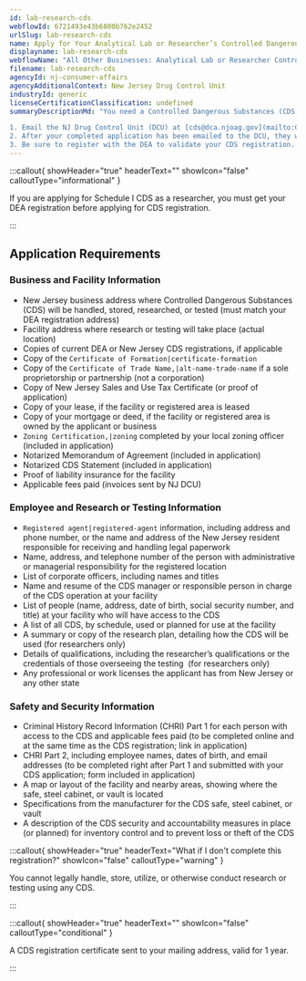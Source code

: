 ```yaml
---
id: lab-research-cds
webflowId: 6721493e43b6800b762e2452
urlSlug: lab-research-cds
name: Apply for Your Analytical Lab or Researcher’s Controlled Dangerous Substances Registration
displayname: lab-research-cds
webflowName: "All Other Businesses: Analytical Lab or Researcher Controlled Dangerous Substances Registration"
filename: lab-research-cds
agencyId: nj-consumer-affairs
agencyAdditionalContext: New Jersey Drug Control Unit
industryId: generic
licenseCertificationClassification: undefined
summaryDescriptionMd: "You need a Controlled Dangerous Substances (CDS) registration if you, your business, or your facility handle, store, or use CDS for research purposes or to test other substances. Follow these steps to apply:

1. Email the NJ Drug Control Unit (DCU) at [cds@dca.njoag.gov](mailto:CDS@dca.njoag.gov) to request the Analytical Lab or Researcher CDS Registration application.
2. After your completed application has been emailed to the DCU, they will email you an invoice to pay your fees online.
3. Be sure to register with the DEA to validate your CDS registration. You will need your CDS number for this process. Email a copy of your DEA registration to the DCU within 60 days."
---
```


:::callout{ showHeader="true" headerText="" showIcon="false" calloutType="informational" }

If you are applying for Schedule I CDS as a researcher, you must get your DEA registration before applying for CDS registration.

:::

## Application Requirements

### Business and Facility Information

- New Jersey business address where Controlled Dangerous Substances (CDS) will be handled, stored, researched, or tested (must match your DEA registration address)
- Facility address where research or testing will take place (actual location)
- Copies of current DEA or New Jersey CDS registrations, if applicable
- Copy of the `Certificate of Formation|certificate-formation`
- Copy of the `Certificate of Trade Name,|alt-name-trade-name` if a sole proprietorship or partnership (not a corporation)
- Copy of New Jersey Sales and Use Tax Certificate (or proof of application)
- Copy of your lease, if the facility or registered area is leased
- Copy of your mortgage or deed, if the facility or registered area is owned by the applicant or business
- `Zoning Certification,|zoning` completed by your local zoning officer (included in application)
- Notarized Memorandum of Agreement (included in application)
- Notarized CDS Statement (included in application)
- Proof of liability insurance for the facility
- Applicable fees paid (invoices sent by NJ DCU)

### Employee and Research or Testing Information

- `Registered agent|registered-agent` information, including address and phone number, or the name and address of the New Jersey resident responsible for receiving and handling legal paperwork
- Name, address, and telephone number of the person with administrative or managerial responsibility for the registered location
- List of corporate officers, including names and titles
- Name and resume of the CDS manager or responsible person in charge of the CDS operation at your facility
- List of people (name, address, date of birth, social security number, and title) at your facility who will have access to the CDS
- A list of all CDS, by schedule, used or planned for use at the facility
- A summary or copy of the research plan, detailing how the CDS will be used (for researchers only)
- Details of qualifications, including the researcher’s qualifications or the credentials of those overseeing the testing  (for researchers only)
- Any professional or work licenses the applicant has from New Jersey or any other state

### Safety and Security Information

- Criminal History Record Information (CHRI) Part 1 for each person with access to the CDS and applicable fees paid (to be completed online and at the same time as the CDS registration; link in application)
- CHRI Part 2, including employee names, dates of birth, and email addresses (to be completed right after Part 1 and submitted with your CDS application; form included in application)
- A map or layout of the facility and nearby areas, showing where the safe, steel cabinet, or vault is located
- Specifications from the manufacturer for the CDS safe, steel cabinet, or vault
- A description of the CDS security and accountability measures in place (or planned) for inventory control and to prevent loss or theft of the CDS

:::callout{ showHeader="true" headerText="What if I don't complete this registration?" showIcon="false" calloutType="warning" }

You cannot legally handle, store, utilize, or otherwise conduct research or testing using any CDS.

:::

:::callout{ showHeader="true" headerText="" showIcon="false" calloutType="conditional" }

A CDS registration certificate sent to your mailing address, valid for 1 year.

:::
